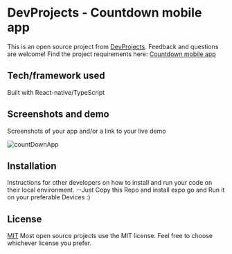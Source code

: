 # DevProjects - Countdown mobile app

This is an open source project from [DevProjects](http://www.codementor.io/projects). Feedback and questions are welcome!
Find the project requirements here: [Countdown mobile app](https://www.codementor.io/projects/mobile/countdown-mobile-app-bjzn08zcon)

## Tech/framework used
Built with React-native/TypeScript

## Screenshots and demo
Screenshots of your app and/or a link to your live demo


![countDownApp](https://github.com/user-attachments/assets/7ccbb95b-dea5-4569-bc72-f0688b3a9c7e)


## Installation
Instructions for other developers on how to install and run your code on their local environment.
--Just Copy this Repo and install expo go and Run it on your preferable Devices :)

## License
[MIT](https://choosealicense.com/licenses/mit/)
Most open source projects use the MIT license. Feel free to choose whichever license you prefer.
